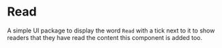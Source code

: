 # Read

A simple UI package to display the word `Read` with a tick next to it to show readers that they have read the content this component is added too.
